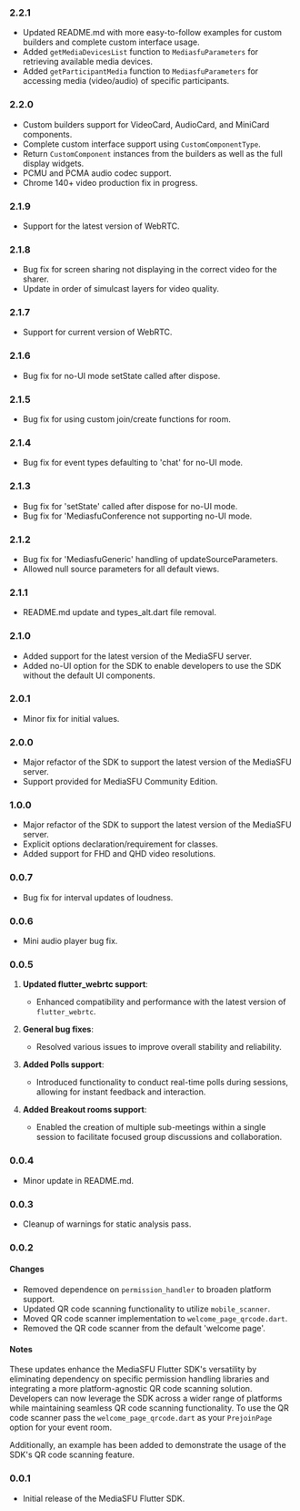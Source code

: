 ### 2.2.1

* Updated README.md with more easy-to-follow examples for custom builders and complete custom interface usage.
* Added `getMediaDevicesList` function to `MediasfuParameters` for retrieving available media devices.
* Added `getParticipantMedia` function to `MediasfuParameters` for accessing media (video/audio) of specific participants.

### 2.2.0

* Custom builders support for VideoCard, AudioCard, and MiniCard components.
* Complete custom interface support using `CustomComponentType`.
* Return `CustomComponent` instances from the builders as well as the full display widgets.
* PCMU and PCMA audio codec support.
* Chrome 140+ video production fix in progress.

### 2.1.9

* Support for the latest version of WebRTC.

### 2.1.8

* Bug fix for screen sharing not displaying in the correct video for the sharer.
* Update in order of simulcast layers for video quality.

### 2.1.7

* Support for current version of WebRTC.

### 2.1.6

* Bug fix for no-UI mode setState called after dispose.

### 2.1.5

* Bug fix for using custom join/create functions for room.

### 2.1.4

* Bug fix for event types defaulting to 'chat' for no-UI mode.

### 2.1.3

* Bug fix for 'setState' called after dispose for no-UI mode.
* Bug fix for 'MediasfuConference not supporting no-UI mode.

### 2.1.2

* Bug fix for 'MediasfuGeneric' handling of updateSourceParameters.
* Allowed null source parameters for all default views.

### 2.1.1

* README.md update and types_alt.dart file removal.

### 2.1.0

* Added support for the latest version of the MediaSFU server.
* Added no-UI option for the SDK to enable developers to use the SDK without the default UI components.

### 2.0.1

* Minor fix for initial values.

### 2.0.0

* Major refactor of the SDK to support the latest version of the MediaSFU server.
* Support provided for MediaSFU Community Edition.

### 1.0.0

* Major refactor of the SDK to support the latest version of the MediaSFU server.
* Explicit options declaration/requirement for classes.
* Added support for FHD and QHD video resolutions.

### 0.0.7

* Bug fix for interval updates of loudness.

### 0.0.6

* Mini audio player bug fix.

### 0.0.5

1. **Updated flutter_webrtc support**:
   * Enhanced compatibility and performance with the latest version of `flutter_webrtc`.

2. **General bug fixes**:
   * Resolved various issues to improve overall stability and reliability.

3. **Added Polls support**:
   * Introduced functionality to conduct real-time polls during sessions, allowing for instant feedback and interaction.

4. **Added Breakout rooms support**:
   * Enabled the creation of multiple sub-meetings within a single session to facilitate focused group discussions and collaboration.

### 0.0.4

* Minor update in README.md.

### 0.0.3

* Cleanup of warnings for static analysis pass.

### 0.0.2

#### Changes

* Removed dependence on `permission_handler` to broaden platform support.
* Updated QR code scanning functionality to utilize `mobile_scanner`.
* Moved QR code scanner implementation to `welcome_page_qrcode.dart`.
* Removed the QR code scanner from the default 'welcome page'.

#### Notes

These updates enhance the MediaSFU Flutter SDK's versatility by eliminating dependency on specific permission handling libraries and integrating a more platform-agnostic QR code scanning solution. Developers can now leverage the SDK across a wider range of platforms while maintaining seamless QR code scanning functionality.
To use the QR code scanner pass the `welcome_page_qrcode.dart` as your `PrejoinPage` option for your event room.

Additionally, an example has been added to demonstrate the usage of the SDK's QR code scanning feature.

### 0.0.1

* Initial release of the MediaSFU Flutter SDK.
